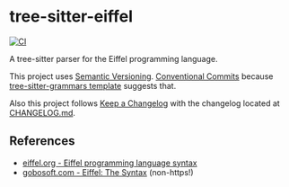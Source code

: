 # tree-sitter-eiffel

[![CI][ci]](https://github.com/imustafin/tree-sitter-eiffel/actions/workflows/ci.yml)

A tree-sitter parser for the Eiffel programming language.

This project uses [Semantic Versioning](https://semver.org/spec/v2.0.0.html).
[Conventional Commits](https://www.conventionalcommits.org/en/v1.0.0/)
because [tree-sitter-grammars template](https://github.com/tree-sitter-grammars/.github/blob/main/CONTRIBUTING.md#requirements-for-inclusion)
suggests that.

Also this project follows [Keep a Changelog](https://keepachangelog.com/en/1.1.0/)
with the changelog located at [CHANGELOG.md](CHANGELOG.md).

## References

* [eiffel.org - Eiffel programming language syntax](https://www.eiffel.org/doc/eiffel/Eiffel_programming_language_syntax)
* [gobosoft.com - Eiffel: The Syntax](http://www.gobosoft.com/eiffel/syntax/) (non-https!)


[ci]: https://img.shields.io/github/actions/workflow/status/imustafin/tree-sitter-eiffel/ci.yml?logo=github&label=CI

